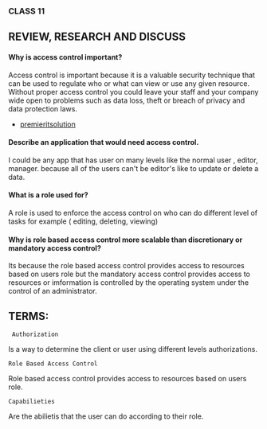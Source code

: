 ### CLASS 11

## REVIEW, RESEARCH AND DISCUSS



#### Why is access control important?

Access control is important because it is a valuable security technique that can be used to regulate who or what can view or use any given resource. Without proper access control you could leave your staff and your company wide open to problems such as data loss, theft or breach of privacy and data protection laws.

* [premieritsolution](https://premieritsolution.co.uk/the-important-of-access-control/#:~:text=Access%20control%20is%20important%20because,or%20use%20any%20given%20resource.&text=Without%20proper%20access%20control%20you,privacy%20and%20data%20protection%20laws.)


#### Describe an application that would need access control.

I could be any app that has user on many levels like the normal user , editor, manager. because all of the users can't be editor's like to update or delete a data.


#### What is a role used for?

A role is used to enforce the access control on who can do 
different level of tasks for example ( editing, deleting, viewing)


#### Why is role based access control more scalable than discretionary or mandatory access control?

Its because the role based access control provides access to resources based on users role but the mandatory access control provides access to resources or imformation is controlled by the operating system under the control of an administrator.


## TERMS:


``` Authorization```


Is a way to determine the client or user using different levels authorizations.

``` Role Based Access Control ```


Role based access control provides access to resources based on users role.



``` Capabilieties ```


Are the abilietis that the user can do according to their role.
